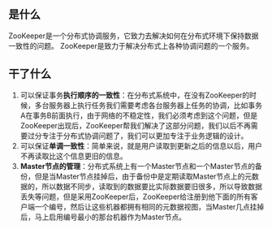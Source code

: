 ## 是什么
ZooKeeper是一个分布式协调服务，它致力去解决如何在分布式环境下保持数据一致性的问题。
ZooKeeper是致力于解决分布式上各种协调问题的一个服务。
## 干了什么
1. 可以保证事务**执行顺序的一致性**：在分布式系统中，在没有ZooKeeper的时候，多台服务器上执行任务我们需要考虑各台服务器上任务的协调，比如事务A在事务B前面执行，由于网络的不稳定性，我们必须考虑到这个问题，但是ZooKeeper出现后，ZooKeeper帮我们解决了这部分问题，我们以后不再需要过分专注于分布式协调问题了，我们可以更加专注于业务逻辑的设计。
2. 可以保证**单调一致性**：简单来说，就是用户读取到更新之后的信息以后，用户不再读取比这个信息更旧的信息。
3. **Master节点的管理**：分布式系统上有一个Master节点和一个Master节点的备份，但是当Master节点挂掉后，由于备份中是定期读取Master节点上的元数据的，所以数据不同步，读取到的数据要比实际数据要旧很多，所以导致数据丢失等问题，但是采用ZooKeeper后，ZooKeeper给注册到他下面的所有客户端一个编号，然后让这些机器都拥有相同的元数据视图，当Master几点挂掉后，马上启用编号最小的那台机器作为Master节点。